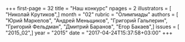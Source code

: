 +++
first-page = 32
title = "Наш конкурс"
npages = 2
illustrators = [ "Николай Крутиков",]
month = "02"
rubric = "Олимпиады"
authors = [ "Юрий Маркелов", "Андрей Меньщиков", "Григорий Гальперин", "Григорий Фельдман", "Дмитрий Баранов", "Егор Бакаев",]
issues = [ "2015_02",]
year = "2015"
date = "2017-04-24T15:37:58+03:00"
+++
